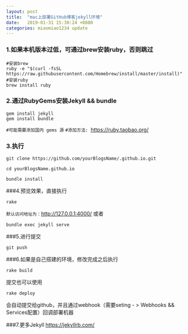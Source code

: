 ```yaml
---
layout: post
title:  "mac上部署GitHub博客jekyll环境"
date:   2019-01-31 15:30:24 +0800
categories: miaomiao1234 update
---
```


### 1.如果本机版本过低，可通过brew安装ruby，否则跳过

```
#安装brew
ruby -e "$(curl -fsSL https://raw.githubusercontent.com/Homebrew/install/master/install)"
#安装ruby
brew install ruby
```

### 2.通过RubyGems安装Jekyll && bundle

```
gem install jekyll
gem install bundle
```
`#可能需要添加国内 gems 源`
`#添加方法: `https://ruby.taobao.org/

### 3.执行

```
git clone https://github.com/yourBlogsName/.github.io.git

cd yourBlogsName.github.io

bundle install
```
###4.预览效果，直接执行

```
rake
```
`默认访问地址为：`http://127.0.0.1:4000/
或者
```
bundle exec jekyll serve
```

###5.进行提交

```
git push
```

###6.如果是自己搭建的环境，修改完成之后执行

```
rake build
```
提交也可以使用
```
rake deploy
```
会自动提交给github，并且通过webhook（需要seting - > Webhooks && Services配置）回调部署机器

###7.更多Jekyll
https://jekyllrb.com/

